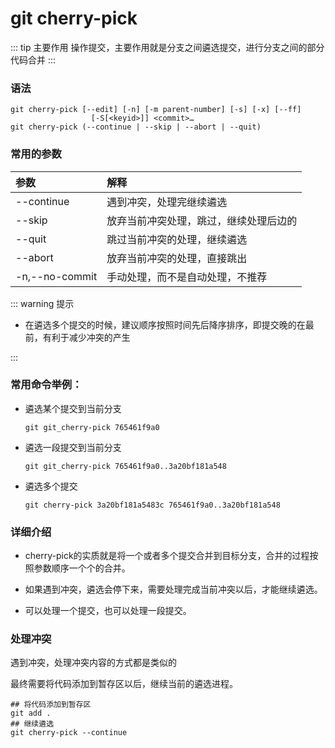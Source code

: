 # git cherry-pick

::: tip 主要作用
操作提交，主要作用就是分支之间遴选提交，进行分支之间的部分代码合并
:::

### 语法

```git
git cherry-pick [--edit] [-n] [-m parent-number] [-s] [-x] [--ff]
                  [-S[<keyid>]] <commit>…​
git cherry-pick (--continue | --skip | --abort | --quit)
```

### 常用的参数

| 参数             | 解释                  |
|:-------------- |:------------------- |
| --continue     | 遇到冲突，处理完继续遴选        |
| --skip         | 放弃当前冲突处理，跳过，继续处理后边的 |
| --quit         | 跳过当前冲突的处理，继续遴选      |
| --abort        | 放弃当前冲突的处理，直接跳出      |
| -n,--no-commit | 手动处理，而不是自动处理，不推荐    |
  
::: warning 提示

- 在遴选多个提交的时候，建议顺序按照时间先后降序排序，即提交晚的在最前，有利于减少冲突的产生

:::

### 常用命令举例：

- 遴选某个提交到当前分支
  
  ```git
  git git_cherry-pick 765461f9a0
  ```

- 遴选一段提交到当前分支
  
  ```git
  git git_cherry-pick 765461f9a0..3a20bf181a548
  ```

- 遴选多个提交
  
  ```git
  git cherry-pick 3a20bf181a5483c 765461f9a0..3a20bf181a548
  ```
  
### 详细介绍

- cherry-pick的实质就是将一个或者多个提交合并到目标分支，合并的过程按照参数顺序一个个的合并。

- 如果遇到冲突，遴选会停下来，需要处理完成当前冲突以后，才能继续遴选。

- 可以处理一个提交，也可以处理一段提交。

### 处理冲突

遇到冲突，处理冲突内容的方式都是类似的

最终需要将代码添加到暂存区以后，继续当前的遴选进程。

```git
## 将代码添加到暂存区
git add .
## 继续遴选
git cherry-pick --continue
```
